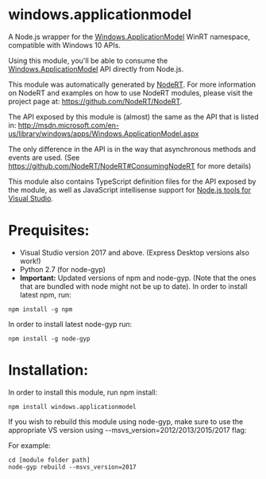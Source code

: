 windows.applicationmodel
=====

A Node.js wrapper for the <a href="http://msdn.microsoft.com/en-us/library/windows/apps/Windows.ApplicationModel.aspx" target="_blank">Windows.ApplicationModel</a> WinRT namespace, compatible with Windows 10 APIs.

Using this module, you'll be able to consume the <a href="http://msdn.microsoft.com/en-us/library/windows/apps/Windows.ApplicationModel.aspx" target="_blank">Windows.ApplicationModel</a> API directly from Node.js.

This module was automatically generated by <a href="https://github.com/NodeRT/NodeRT" target="_blank">NodeRT</a>. 
For more information on NodeRT and examples on how to use NodeRT modules, please visit the project page at: <a href="https://github.com/NodeRT/NodeRT" target="_blank">https://github.com/NodeRT/NodeRT</a>.

The API exposed by this module is (almost) the same as the API that is listed in: <a href="http://msdn.microsoft.com/en-us/library/windows/apps/Windows.ApplicationModel.aspx" target="_blank">http://msdn.microsoft.com/en-us/library/windows/apps/Windows.ApplicationModel.aspx</a>

The only difference in the API is in the way that asynchronous methods and events are used. (See <a href="https://github.com/NodeRT/NodeRT#ConsumingNodeRT" target="_blank">https://github.com/NodeRT/NodeRT#ConsumingNodeRT</a> for more details)

This module also contains TypeScript definition files for the API exposed by the module, as well as JavaScript intellisense support for <a href="http://nodejstools.codeplex.com/" target="_blank">Node.js tools for Visual Studio</a>.

Prequisites:
============
* Visual Studio version 2017 and above. (Express Desktop versions also work!)
* Python 2.7 (for node-gyp)
* <b>Important:</b> Updated versions of npm and node-gyp. (Note that the ones that are bundled with node might not be up to date). In order to install latest npm, run:
```
npm install -g npm
```

In order to install latest node-gyp run:
```
npm install -g node-gyp
```

Installation:
=============
In order to install this module, run npm install:

```
npm install windows.applicationmodel
```

If you wish to rebuild this module using node-gyp, make sure to use the appropriate VS version using --msvs_version=2012/2013/2015/2017 flag:

For example:

```
cd [module folder path]
node-gyp rebuild --msvs_version=2017
```